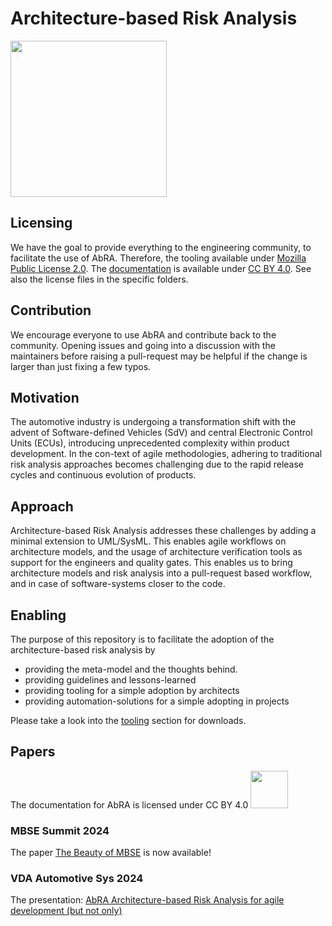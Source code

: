 # Architecture-based Risk Analysis

<img src="images/KeyVisual.jpg" width="250" />

## Licensing
We have the goal to provide everything to the engineering community, to facilitate the use of AbRA.
Therefore, the tooling available under [Mozilla Public License 2.0](LICENSE).
The [documentation](docs) is available under [CC BY 4.0](docs/LICENSE).
See also the license files in the specific folders.

## Contribution
We encourage everyone to use AbRA and contribute back to the community.
Opening issues and going into a discussion with the maintainers before raising a pull-request may be helpful if the change is larger than just fixing a few typos.

## Motivation
The automotive industry is undergoing a transformation shift with the advent of Software-defined Vehicles (SdV) and central Electronic Control Units (ECUs), introducing unprecedented complexity within product development. In the con-text of agile methodologies, adhering to traditional risk analysis approaches becomes challenging due to the rapid release cycles and continuous evolution of products.

## Approach
Architecture-based Risk Analysis addresses these challenges by adding a minimal extension to UML/SysML. This enables agile workflows on architecture models, and the usage of architecture verification tools as support for the engineers and quality gates.
This enables us to bring architecture models and risk analysis into a pull-request based workflow, and in case of software-systems closer to the code.

## Enabling
The purpose of this repository is to facilitate the adoption of the architecture-based risk analysis by

- providing the meta-model and the thoughts behind.
- providing guidelines and lessons-learned
- providing tooling for a simple adoption by architects
- providing automation-solutions for a simple adopting in projects

Please take a look into the [tooling](tooling/README.md) section for downloads.

## Papers

The documentation for AbRA is licensed under CC BY 4.0  <img src="https://mirrors.creativecommons.org/presskit/buttons/88x31/png/by.png"  width="60px" />

### MBSE Summit 2024
The paper [The Beauty of MBSE](docs/papers/The_Beauty_of_MBSE.pdf) is now available!

### VDA Automotive Sys 2024
The presentation: [AbRA Architecture-based Risk Analysis for agile development (but not only)](docs/papers/AbRA_VDA-AutomotiveSYS.pdf)

